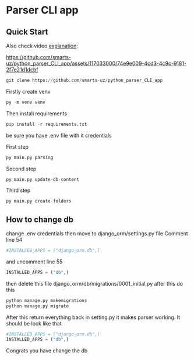 # Parser CLI app

## Quick Start



Also check video [explanation](https://t.me/c/1608280866/742?thread=567):


https://github.com/smarts-uz/python_parser_CLI_app/assets/117033000/74e9e009-4cd3-4c9c-9181-2f7e21d1dcbf


```python
git clone https://github.com/smarts-uz/python_parser_CLI_app
```
 Firstly create venv 
 ```python
py -m venv venv
```
 Then install requirements
```python
pip install -r requirements.txt
```
be sure you have .env file with it credentials

First step

```python
py main.py parsing
```

Second step

```python
py main.py update-db-content
```


Third step

```python
py main.py create-folders
```


## How to change db
change .env credentials
then move to django_orm/settings.py file
Comment line 54
```python
#INSTALLED_APPS = ("django_orm.db",)
```
and uncomment line 55
```python
INSTALLED_APPS = ("db",)
```

then delete this file django_orm/db/migrations/0001_initial.py
after this do this
```python
python manage.py makemigrations
python manage.py migrate
```
After this return everything back in setting.py
it makes parser working.
It should be look like that
```python
#INSTALLED_APPS = ("django_orm.db",)
INSTALLED_APPS = ("db",)
```

Congrats you have change the db
